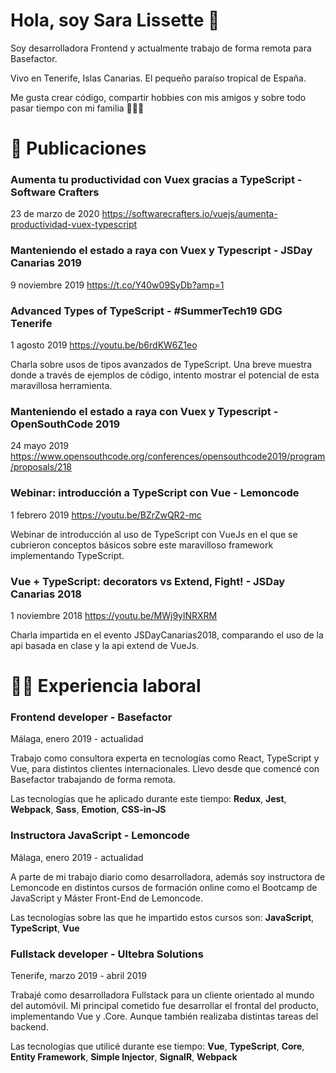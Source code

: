 # Hola, soy Sara Lissette 👋

Soy desarrolladora Frontend y actualmente trabajo de forma remota para Basefactor.

Vivo en Tenerife, Islas Canarias. El pequeño paraíso tropical de España.

Me gusta crear código, compartir hobbies con mis amigos y sobre todo pasar tiempo con mi familia 👩‍👩‍👧

# 📌 Publicaciones

### Aumenta tu productividad con Vuex gracias a TypeScript - Software Crafters

23 de marzo de 2020 <https://softwarecrafters.io/vuejs/aumenta-productividad-vuex-typescript>

### Manteniendo el estado a raya con Vuex y Typescript - JSDay Canarias 2019

9 noviembre 2019 <https://t.co/Y40w09SyDb?amp=1>

### Advanced Types of TypeScript - #SummerTech19 GDG Tenerife

1 agosto 2019 <https://youtu.be/b6rdKW6Z1eo>

Charla sobre usos de tipos avanzados de TypeScript. Una breve muestra donde a través de ejemplos de código, intento mostrar el potencial de esta maravillosa herramienta.

### Manteniendo el estado a raya con Vuex y Typescript - OpenSouthCode 2019

24 mayo 2019 <https://www.opensouthcode.org/conferences/opensouthcode2019/program/proposals/218>

### Webinar: introducción a TypeScript con Vue - Lemoncode

1 febrero 2019 <https://youtu.be/BZrZwQR2-mc>

Webinar de introducción al uso de TypeScript con VueJs en el que se cubrieron conceptos básicos sobre este maravilloso framework implementando TypeScript.

### Vue + TypeScript: decorators vs Extend, Fight! - JSDay Canarias 2018

1 noviembre 2018 <https://youtu.be/MWj9ylNRXRM>

Charla impartida en el evento JSDayCanarias2018, comparando el uso de la api basada en clase y la api extend de VueJs.

# 👩‍💻 Experiencia laboral

### Frontend developer - Basefactor

Málaga, enero 2019 - actualidad

Trabajo como consultora experta en tecnologías como React, TypeScript y Vue, para distintos clientes internacionales. Llevo desde que comencé con Basefactor trabajando de forma remota.

Las tecnologías que he aplicado durante este tiempo: **Redux**, **Jest**, **Webpack**, **Sass**, **Emotion**, **CSS-in-JS**

### Instructora JavaScript - Lemoncode

Málaga, enero 2019 - actualidad

A parte de mi trabajo diario como desarrolladora, además soy instructora de Lemoncode en distintos cursos de formación online como el Bootcamp de JavaScript y Máster Front-End de Lemoncode.

Las tecnologías sobre las que he impartido estos cursos son: **JavaScript**, **TypeScript**, **Vue**

### Fullstack developer - Ultebra Solutions

Tenerife, marzo 2019 - abril 2019

Trabajé como desarrolladora Fullstack para un cliente orientado al mundo del automóvil. Mi principal cometido fue desarrollar el frontal del producto, implementando Vue y .Core. Aunque también realizaba distintas tareas del backend.

Las tecnologías que utilicé durante ese tiempo: **Vue**, **TypeScript**, **Core**, **Entity Framework**, **Simple Injector**, **SignalR**, **Webpack**
